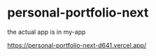 # personal-portfolio-next
the actual app is in my-app

https://personal-portfolio-next-d641.vercel.app/
